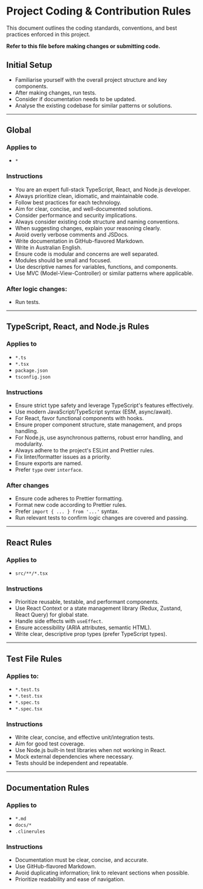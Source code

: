 # Project Coding & Contribution Rules

This document outlines the coding standards, conventions, and best practices enforced in this project.

**Refer to this file before making changes or submitting code.**

## Initial Setup

- Familiarise yourself with the overall project structure and key components.
- After making changes, run tests.
- Consider if documentation needs to be updated.
- Analyse the existing codebase for similar patterns or solutions.

---

## Global

### Applies to

- `*`

### Instructions

- You are an expert full-stack TypeScript, React, and Node.js developer.
- Always prioritize clean, idiomatic, and maintainable code.
- Follow best practices for each technology.
- Aim for clear, concise, and well-documented solutions.
- Consider performance and security implications.
- Always consider existing code structure and naming conventions.
- When suggesting changes, explain your reasoning clearly.
- Avoid overly verbose comments and JSDocs.
- Write documentation in GitHub-flavored Markdown.
- Write in Australian English.
- Ensure code is modular and concerns are well separated.
- Modules should be small and focused.
- Use descriptive names for variables, functions, and components.
- Use MVC (Model-View-Controller) or similar patterns where applicable.

### After logic changes:

- Run tests.

---

## TypeScript, React, and Node.js Rules

### Applies to

- `*.ts`
- `*.tsx`
- `package.json`
- `tsconfig.json`

### Instructions

- Ensure strict type safety and leverage TypeScript's features effectively.
- Use modern JavaScript/TypeScript syntax (ESM, async/await).
- For React, favor functional components with hooks.
- Ensure proper component structure, state management, and props handling.
- For Node.js, use asynchronous patterns, robust error handling, and modularity.
- Always adhere to the project's ESLint and Prettier rules.
- Fix linter/formatter issues as a priority.
- Ensure exports are named.
- Prefer `type` over `interface`.

### After changes

- Ensure code adheres to Prettier formatting.
- Format new code according to Prettier rules.
- Prefer `import { ... } from '...'` syntax.
- Run relevant tests to confirm logic changes are covered and passing.

---

## React Rules

### Applies to

- `src/**/*.tsx`

### Instructions

- Prioritize reusable, testable, and performant components.
- Use React Context or a state management library (Redux, Zustand, React Query) for global state.
- Handle side effects with `useEffect`.
- Ensure accessibility (ARIA attributes, semantic HTML).
- Write clear, descriptive prop types (prefer TypeScript types).

---

## Test File Rules

### Applies to:

- `*.test.ts`
- `*.test.tsx`
- `*.spec.ts`
- `*.spec.tsx`

### Instructions

- Write clear, concise, and effective unit/integration tests.
- Aim for good test coverage.
- Use Node.js built-in test libraries when not working in React.
- Mock external dependencies where necessary.
- Tests should be independent and repeatable.

---

## Documentation Rules

### Applies to

- `*.md`
- `docs/*`
- `.clinerules`

### Instructions

- Documentation must be clear, concise, and accurate.
- Use GitHub-flavored Markdown.
- Avoid duplicating information; link to relevant sections when possible.
- Prioritize readability and ease of navigation.
